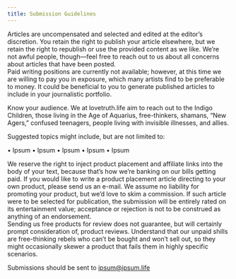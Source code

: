 ```yaml
---
title: Submission Guidelines
---
```


Articles are uncompensated and selected and edited at the editor’s discretion.  You retain the right to publish your article elsewhere, but we retain the right to republish or use the provided content as we like.  We’re not awful people, though—feel free to reach out to us about all concerns about articles that have been posted.  
Paid writing positions are currently not available; however, at this time we are willing to pay you in exposure, which many artists find to be preferable to money.  It could be beneficial to you to generate published articles to include in your journalistic portfolio.

Know your audience.  We at lovetruth.life aim to reach out to the Indigo Children, those living in the Age of Aquarius, free-thinkers, shamans, “New Agers,” confused teenagers, people living with invisible illnesses, and allies.  

Suggested topics might include, but are not limited to:

•	Ipsum
•	Ipsum
•	Ipsum
•	Ipsum
•	Ipsum

We reserve the right to inject product placement and affiliate links into the body of your text, because that’s how we’re banking on our bills getting paid.
If you would like to write a product placement article directing to your own product, please send us an e-mail.  We assume no liability for promoting your product, but we’d love to skim a commission.  If such article were to be selected for publication, the submission will be entirely rated on its entertainment value; acceptance or rejection is not to be construed as anything of an endorsement.  
Sending us free products for review does not guarantee, but will certainly prompt consideration of, product reviews.  Understand that our unpaid shills are free-thinking rebels who can’t be bought and won’t sell out, so they might occasionally skewer a product that fails them in highly specific scenarios.

Submissions should be sent to ipsum@ipsum.life